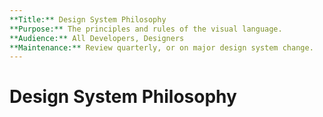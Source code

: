 ```yaml
---
**Title:** Design System Philosophy
**Purpose:** The principles and rules of the visual language.
**Audience:** All Developers, Designers
**Maintenance:** Review quarterly, or on major design system change.
---
```


# Design System Philosophy
